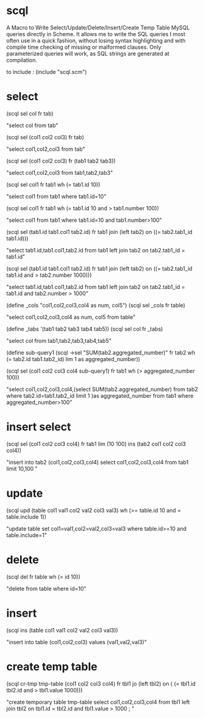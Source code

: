 # scql

A Macro to Write Select/Update/Delete/Insert/Create Temp Table MySQL queries directly in Scheme. It allows me to write the SQL queries I most often use in a quick fashion, without losing syntax highlighting and with compile time checking of missing or malformed clauses. Only parameterized queries will work, as SQL strings are generated at compilation.

to include : (include "scql.scm")

# select

(scql sel col fr tab)

"select col from tab"

(scql sel (col1 col2 col3) fr tab)

"select col1,col2,col3 from tab"

(scql sel (col1 col2 col3) fr (tab1 tab2 tab3))

"select col1,col2,col3 from tab1,tab2,tab3"

(scql sel col1 fr tab1 wh (= tab1.id 10))

"select col1 from tab1 where tab1.id=10"

(scql sel col1 fr tab1 wh (= tab1.id 10 and > tab1.number 100))

"select col1 from tab1 where tab1.id=10 and tab1.number>100"

(scql sel (tab1.id tab1.col1 tab2.id) fr tab1 join (left tab2) on ((= tab2.tab1_id tab1.id)))

"select tab1.id,tab1.col1,tab2.id from tab1 left join tab2 on tab2.tab1_id = tab1.id"

(scql sel (tab1.id tab1.col1 tab2.id) fr tab1 join (left tab2) on ((= tab2.tab1_id tab1.id and > tab2.number 1000)))

"select tab1.id,tab1.col1,tab2.id from tab1 left join tab2 on tab2.tab1_id = tab1.id and tab2.number > 1000"

(define _cols "col1,col2,col3,col4 as num, col5") (scql sel _cols fr table)

"select col1,col2,col3,col4 as num, col5 from table"

(define _tabs '(tab1 tab2 tab3 tab4 tab5)) (scql sel col fr _tabs)

"select col from tab1,tab2,tab3,tab4,tab5"

(define sub-query1 (scql ->sel "SUM(tab2.aggregated_number)" fr tab2 wh (= tab2.id tab1.tab2_id) lim 1 as aggregated_number)) 

(scql sel (col1 col2 col3 col4 sub-query1) fr tab1 wh (> aggregated_number 100))

"select col1,col2,col3,col4,(select SUM(tab2.aggregated_number) from tab2 where tab2.id=tab1.tab2_id limit 1 )as aggregated_number from tab1 where aggregated_number>100"

# insert select

(scql sel (col1 col2 col3 col4) fr tab1 lim (10 100) ins (tab2 col1 col2 col3 col4))

"insert into tab2 (col1,col2,col3,col4) select col1,col2,col3,col4 from tab1 limit 10,100 "

# update
(scql upd (table col1 val1 col2 val2 col3 val3) wh (>= table.id 10 and = table.include 1))

"update table set col1=val1,col2=val2,col3=val3 where table.id>=10 and table.include=1"

# delete

(scql del fr table wh (= id 10))

"delete from table where id=10"

# insert

(scql ins (table col1 val1 col2 val2 col3 val3))

"insert into table (col1,col2,col3) values (val1,val2,val3)"

# create temp table
(scql cr-tmp tmp-table (col1 col2 col3 col4) fr tbl1 jo (left tbl2) on ( (= tbl1.id tbl2.id and > tbl1.value 1000)))

"create temporary table tmp-table   select col1,col2,col3,col4 from tbl1 left join tbl2  on tbl1.id = tbl2.id  and tbl1.value > 1000  ;  "
